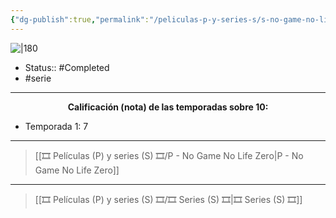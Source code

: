 ```yaml
---
{"dg-publish":true,"permalink":"/peliculas-p-y-series-s/s-no-game-no-life/"}
---
```



![|180](https://m.media-amazon.com/images/M/MV5BZTI1MjY3N2YtODczMy00MGQwLWI2NWMtODQwZTE3NTY5OTExXkEyXkFqcGdeQXVyMzgxODM4NjM@._V1_SX300.jpg)

- Status:: #Completed 
- #serie

---

**<center>Calificación (nota) de las temporadas sobre 10:</center>**

- Temporada 1: 7

---

> [[🎞️ Películas (P) y series (S) 🎞️/P - No Game No Life Zero\|P - No Game No Life Zero]]

---

> [[🎞️ Películas (P) y series (S) 🎞️/🎞️ Series (S) 🎞️\|🎞️ Series (S) 🎞️]]